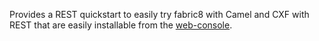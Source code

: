 Provides a REST quickstart to easily try fabric8 with Camel and CXF with REST that are easily installable from the [web-console](http://fabric8.io/guide/console.html).